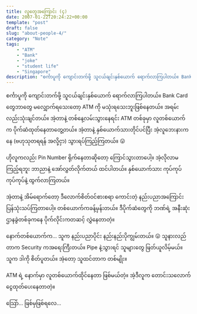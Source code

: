 ```yaml
---
title: လူတွေအကြောင်း (၄)
date: 2007-01-22T20:24:22+00:00
template: "post"  
draft: false  
slug: "about-people-4/"  
category: "Note"
tags:
    - "ATM"
    - "Bank"
    - "joke"
    - "student life"
    - "Singapore"
description: "စင်္ကာပူကို ကျောင်းတက်ဖို့ သူငယ်ချင်းနှစ်ယောက် ရောက်လာကြပါတယ်။ Bank Card တွေဘာတွေ မလျှောက်ရသေးတော့ ATM ကို မသုံးရသေးဘူးဖြစ်နေတယ်။ အရမ်းလည်းသုံးချင်တယ်။ အဲ့တာနဲ့ တစ်နေ့လမ်းသွားနေရင်း ATM တစ်ခုမှာ လူတစ်ယောက်က ပိုက်ဆံထုတ်နေတာတွေ့တယ်။"
---
```

စင်္ကာပူကို ကျောင်းတက်ဖို့ သူငယ်ချင်းနှစ်ယောက် ရောက်လာကြပါတယ်။ Bank Card တွေဘာတွေ မလျှောက်ရသေးတော့ ATM ကို မသုံးရသေးဘူးဖြစ်နေတယ်။ အရမ်းလည်းသုံးချင်တယ်။ အဲ့တာနဲ့ တစ်နေ့လမ်းသွားနေရင်း ATM တစ်ခုမှာ လူတစ်ယောက်က ပိုက်ဆံထုတ်နေတာတွေ့တယ်။ အဲ့တာနဲ့ နှစ်ယောက်သားတိုင်ပင်ပြီး အဲ့လူဘေးနားကနေ (ဗဟုသုတရရန် အလို့ငှာ) သွားရပ်ကြည့်ကြတယ်။ 😛

ဟိုလူကလည်း Pin Number ရိုက်နေတာဆိုတော့ ကြောင်သွားတာပေါ့။ အဲ့လိုလာမကြည့်ရဘူး ဘာညာနဲ့ အော်လွှတ်လိုက်တယ် ထင်ပါတယ်။ နှစ်ယောက်သား ကုပ်ကုပ် ကုပ်ကုပ်နဲ့ ထွက်လာကြတယ်။

အဲ့တာနဲ့ အိမ်ရောက်တော့ ဒီလောက်စိတ်ဝင်စားစရာ ကောင်းတဲ့ နည်းပညာအကြောင်း ပြန်သုံးသပ်ကြတာပေါ့။ တစ်ယောက်ကခန့်မှန်းတယ်။ ဒီပိုက်ဆံတွေကို ဘဏ်ရဲ့ အနီးဆုံးဌာနခွဲတစ်ခုကနေ ပိုက်လိုင်းကတဆင့် လွှဲနေတာတဲ့။

နောက်တစ်ယောက်က… သူက နည်းပညာပိုင်း နည်းနည်းပိုကျွမ်းတယ်။ 😛 သူနားလည်တာက Security ကအရေးကြီးတယ်။ Pipe နဲ့သွားရင် သူများတွေ ဖြတ်ယူလိမ့်မယ်။ သူက ဒါကို စိတ်ပူတယ်။ အဲ့တော့ သူထင်တာက တစ်မျိုး။

ATM ရဲ့ နောက်မှာ လူတစ်ယောက်ထိုင်နေတာ ဖြစ်မယ်တဲ့။ အဲ့ဒီလူက တောင်းသလောက် ငွေထုတ်ပေးနေတာတဲ့။

သြော်… ဖြစ်မှဖြစ်ရလေ…


